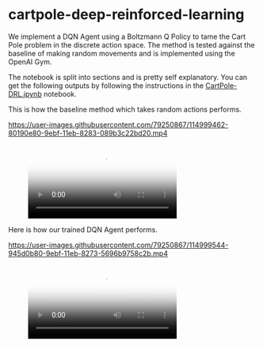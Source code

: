 # cartpole-deep-reinforced-learning
We implement a DQN Agent using a Boltzmann Q Policy to tame the Cart Pole problem in the discrete action space. The method is tested against the baseline of making random movements and is implemented using the OpenAI Gym.

The notebook is split into sections and is pretty self explanatory. You can get the following outputs by following the instructions in the [CartPole-DRL.ipynb](CartPole-DRL.ipynb) notebook.

This is how the baseline method which takes random actions performs.

https://user-images.githubusercontent.com/79250867/114999462-80190e80-9ebf-11eb-8283-089b3c22bd20.mp4


<figure class="video_container">
  <video controls="true" allowfullscreen="true" poster="cartpole.png">
    <source src="videos/train.mp4" type="video/mp4">
  </video>
</figure>

Here is how our trained DQN Agent performs.

https://user-images.githubusercontent.com/79250867/114999544-945d0b80-9ebf-11eb-8273-5696b9758c2b.mp4


<figure class="video_container">
  <video controls="true" allowfullscreen="true" poster="cartpole.png">
    <source src="videos/test.mp4" type="video/mp4">
  </video>
</figure>
